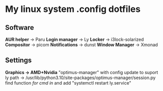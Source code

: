 
# My linux system .config dotfiles

## Software

**AUR helper** -> Paru
**Login manager** -> Ly
**Locker** -> i3lock-solarized
**Compositor** -> picom
**Notifications** -> dunst
**Window Manager** -> Xmonad

## Settings

**Graphics -> AMD+Nvidia** 
"optimus-manager" with config update to suport ly
 path -> /usr/lib/python3.10/site-packages/optimus-manager/session.py 
            find function *for cmd in* and add "systemctl restart ly.service"
 
